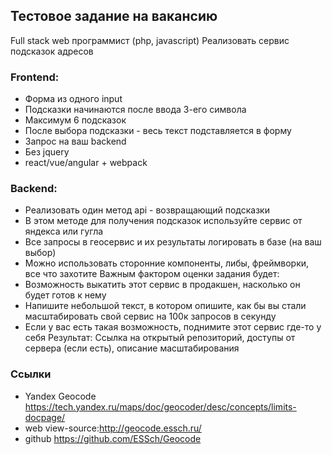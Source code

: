 ## Тестовое задание на вакансию
Full stack web программист (php, javascript)
Реализовать сервис подсказок адресов
### Frontend:
* Форма из одного input
* Подсказки начинаются после ввода 3-его символа
* Максимум 6 подсказок
* После выбора подсказки - весь текст подставляется в форму
* Запрос на ваш backend
* Без jquery
* react/vue/angular + webpack
### Backend:
* Реализовать один метод api - возвращающий подсказки
* В этом методе для получения подсказок используйте сервис от яндекса или гугла
* Все запросы в геосервис и их результаты логировать в базе (на ваш выбор)
* Можно использовать сторонние компоненты, либы, фреймворки, все что захотите
Важным фактором оценки задания будет:
* Возможность выкатить этот сервис в продакшен, насколько он будет готов к нему
* Напишите небольшой текст, в котором опишите, как бы вы стали масштабировать
свой сервис на 100к запросов в секунду
* Если у вас есть такая возможность, поднимите этот сервис где-то у себя
Результат: Ссылка на открытый репозиторий, доступы от сервера (если есть), описание
масштабирования

### Ссылки
* Yandex Geocode https://tech.yandex.ru/maps/doc/geocoder/desc/concepts/limits-docpage/
* web view-source:http://geocode.essch.ru/
* github https://github.com/ESSch/Geocode